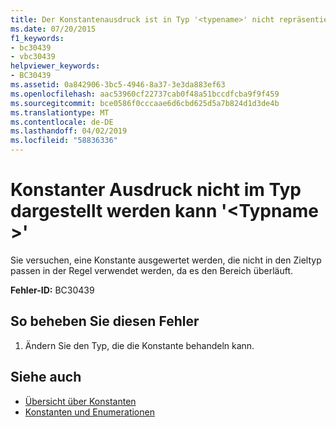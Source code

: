 ```yaml
---
title: Der Konstantenausdruck ist in Typ '<typename>' nicht repräsentierbar.
ms.date: 07/20/2015
f1_keywords:
- bc30439
- vbc30439
helpviewer_keywords:
- BC30439
ms.assetid: 0a842906-3bc5-4946-8a37-3e3da883ef63
ms.openlocfilehash: aac53960cf22737cab0f48a51bccdfcba9f9f459
ms.sourcegitcommit: bce0586f0cccaae6d6cbd625d5a7b824d1d3de4b
ms.translationtype: MT
ms.contentlocale: de-DE
ms.lasthandoff: 04/02/2019
ms.locfileid: "58836336"
---
```

# <a name="constant-expression-not-representable-in-type-typename"></a>Konstanter Ausdruck nicht im Typ dargestellt werden kann '\<Typname >'
Sie versuchen, eine Konstante ausgewertet werden, die nicht in den Zieltyp passen in der Regel verwendet werden, da es den Bereich überläuft.  
  
 **Fehler-ID:** BC30439  
  
## <a name="to-correct-this-error"></a>So beheben Sie diesen Fehler  
  
1.  Ändern Sie den Typ, die die Konstante behandeln kann.  
  
## <a name="see-also"></a>Siehe auch

- [Übersicht über Konstanten](../../../visual-basic/programming-guide/language-features/constants-enums/constants-overview.md)
- [Konstanten und Enumerationen](../../../visual-basic/language-reference/constants-and-enumerations.md)
